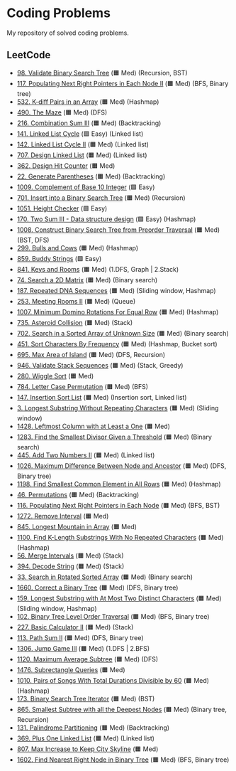 # Coding Problems

My repository of solved coding problems.

## LeetCode

* [98. Validate Binary Search Tree](./Leetcode/98.md) (&#128999; Med) (Recursion, BST)
* [117. Populating Next Right Pointers in Each Node II](./Leetcode/117.md) (&#128999; Med) (BFS, Binary tree)
* [532. K-diff Pairs in an Array](./Leetcode/532.md) (&#128999; Med) (Hashmap)
* [490. The Maze](./Leetcode/490.md) (&#128999; Med) (DFS)
* [216. Combination Sum III](./Leetcode/216.md) (&#128999; Med) (Backtracking)
* [141. Linked List Cycle](./Leetcode/141.md) (&#129001; Easy) (Linked list)
* [142. Linked List Cycle II](./Leetcode/142.md) (&#128999; Med) (Linked list)
* [707. Design Linked List](./Leetcode/707.md) (&#128999; Med) (Linked list)
* [362. Design Hit Counter](./Leetcode/362.md) (&#128999; Med)
* [22. Generate Parentheses](./Leetcode/22.md) (&#128999; Med) (Backtracking)
* [1009. Complement of Base 10 Integer](./Leetcode/1009.md) (&#129001; Easy) 
* [701. Insert into a Binary Search Tree](./Leetcode/701.md) (&#128999; Med) (Recursion)
* [1051. Height Checker](./Leetcode/1051.md) (&#129001; Easy)
* [170. Two Sum III - Data structure design](./Leetcode/170.md) (&#129001; Easy) (Hashmap)
* [1008. Construct Binary Search Tree from Preorder Traversal](./Leetcode/1008.md) (&#128999; Med) (BST, DFS)
* [299. Bulls and Cows](./Leetcode/299.md) (&#128999; Med) (Hashmap)
* [859. Buddy Strings](./Leetcode/859.md) (&#129001; Easy) 
* [841. Keys and Rooms](./Leetcode/841.md) (&#128999; Med) (1.DFS, Graph | 2.Stack)
* [74. Search a 2D Matrix](./Leetcode/74.md) (&#128999; Med) (Binary search)
* [187. Repeated DNA Sequences](./Leetcode/187.md) (&#128999; Med) (Sliding window, Hashmap)
* [253. Meeting Rooms II](./Leetcode/253.md) (&#128999; Med) (Queue)
* [1007. Minimum Domino Rotations For Equal Row](./Leetcode/1007.md) (&#128999; Med) (Hashmap)
* [735. Asteroid Collision](./Leetcode/735.md) (&#128999; Med) (Stack)
* [702. Search in a Sorted Array of Unknown Size](./Leetcode/702.md) (&#128999; Med) (Binary search)
* [451. Sort Characters By Frequency](./Leetcode/451.md) (&#128999; Med) (Hashmap, Bucket sort)
* [695. Max Area of Island](./Leetcode/695.md) (&#128999; Med) (DFS, Recursion)
* [946. Validate Stack Sequences](./Leetcode/946.md) (&#128999; Med) (Stack, Greedy)
* [280. Wiggle Sort](./Leetcode/280.md) (&#128999; Med)
* [784. Letter Case Permutation](./Leetcode/784.md) (&#128999; Med) (BFS)
* [147. Insertion Sort List](./Leetcode/147.md) (&#128999; Med) (Insertion sort, Linked list)
* [3. Longest Substring Without Repeating Characters](./Leetcode/3.md) (&#128999; Med) (Sliding window)
* [1428. Leftmost Column with at Least a One](./Leetcode/1428.md) (&#128999; Med)
* [1283. Find the Smallest Divisor Given a Threshold](./Leetcode/1283.md) (&#128999; Med) (Binary search)
* [445. Add Two Numbers II](./Leetcode/445.md) (&#128999; Med) (Linked list)
* [1026. Maximum Difference Between Node and Ancestor](./Leetcode/1026.md) (&#128999; Med) (DFS, Binary tree)
* [1198. Find Smallest Common Element in All Rows](./Leetcode/1026.md) (&#128999; Med) (Hashmap)
* [46. Permutations](./Leetcode/46.md) (&#128999; Med) (Backtracking)
* [116. Populating Next Right Pointers in Each Node](./Leetcode/116.md) (&#128999; Med) (BFS, BST)
* [1272. Remove Interval](./Leetcode/1272.md) (&#128999; Med)
* [845. Longest Mountain in Array](./Leetcode/845.md) (&#128999; Med)
* [1100. Find K-Length Substrings With No Repeated Characters](./Leetcode/1100.md) (&#128999; Med) (Hashmap)
* [56. Merge Intervals](./Leetcode/56.md) (&#128999; Med) (Stack)
* [394. Decode String](./Leetcode/394.md) (&#128999; Med) (Stack)
* [33. Search in Rotated Sorted Array](./Leetcode/33.md) (&#128999; Med) (Binary search)
* [1660. Correct a Binary Tree](./Leetcode/1660.md) (&#128999; Med) (DFS, Binary tree)
* [159. Longest Substring with At Most Two Distinct Characters](./Leetcode/159.md) (&#128999; Med) (Sliding window, Hashmap)
* [102. Binary Tree Level Order Traversal](./Leetcode/102.md) (&#128999; Med) (BFS, Binary tree)
* [227. Basic Calculator II](./Leetcode/227.md) (&#128999; Med) (Stack)
* [113. Path Sum II](./Leetcode/113.md) (&#128999; Med) (DFS, Binary tree)
* [1306. Jump Game III](./Leetcode/1306.md) (&#128999; Med) (1.DFS | 2.BFS)
* [1120. Maximum Average Subtree](./Leetcode/1120.md) (&#128999; Med) (DFS)
* [1476. Subrectangle Queries](./Leetcode/1476.md) (&#128999; Med)
* [1010. Pairs of Songs With Total Durations Divisible by 60](./Leetcode/1010.md) (&#128999; Med) (Hashmap)
* [173. Binary Search Tree Iterator](./Leetcode/173.md) (&#128999; Med) (BST)
* [865. Smallest Subtree with all the Deepest Nodes](./Leetcode/865.md) (&#128999; Med) (Binary tree, Recursion)
* [131. Palindrome Partitioning](./Leetcode/131.md) (&#128999; Med) (Backtracking)
* [369. Plus One Linked List](./Leetcode/369.md) (&#128999; Med) (Linked list)
* [807. Max Increase to Keep City Skyline](./Leetcode/807.md) (&#128999; Med)
* [1602. Find Nearest Right Node in Binary Tree](./Leetcode/1602.md) (&#128999; Med) (BFS, Binary tree)